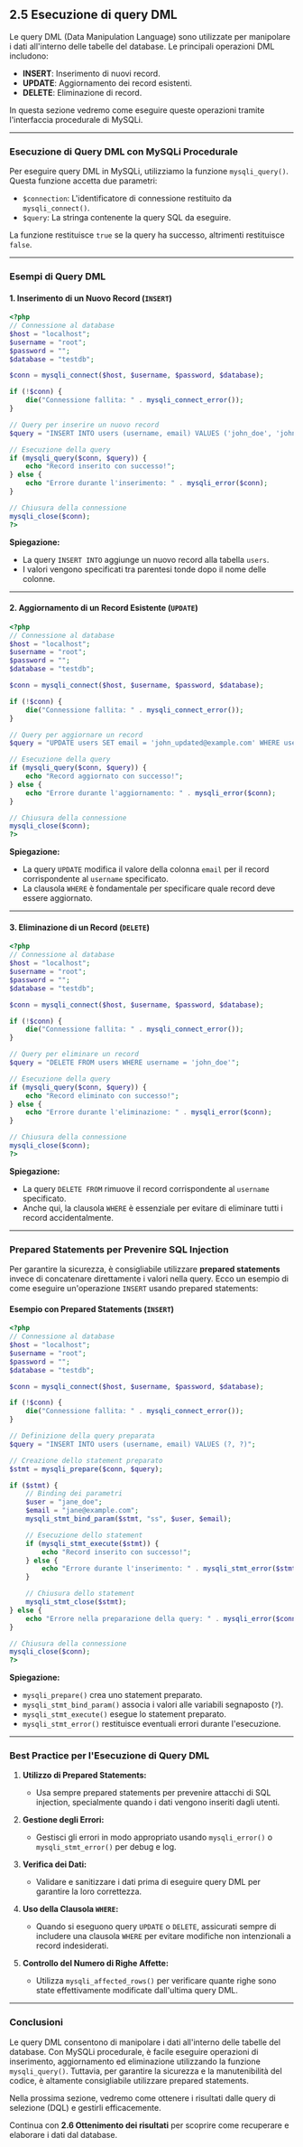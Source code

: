 ## **2.5 Esecuzione di query DML**

Le query DML (Data Manipulation Language) sono utilizzate per manipolare i dati all'interno delle tabelle del database. Le principali operazioni DML includono:
- **INSERT**: Inserimento di nuovi record.
- **UPDATE**: Aggiornamento dei record esistenti.
- **DELETE**: Eliminazione di record.

In questa sezione vedremo come eseguire queste operazioni tramite l'interfaccia procedurale di MySQLi.

---

### **Esecuzione di Query DML con MySQLi Procedurale**

Per eseguire query DML in MySQLi, utilizziamo la funzione `mysqli_query()`. Questa funzione accetta due parametri:
- `$connection`: L'identificatore di connessione restituito da `mysqli_connect()`.
- `$query`: La stringa contenente la query SQL da eseguire.

La funzione restituisce `true` se la query ha successo, altrimenti restituisce `false`.

---

### **Esempi di Query DML**

#### **1. Inserimento di un Nuovo Record (`INSERT`)**
```php
<?php
// Connessione al database
$host = "localhost";
$username = "root";
$password = "";
$database = "testdb";

$conn = mysqli_connect($host, $username, $password, $database);

if (!$conn) {
    die("Connessione fallita: " . mysqli_connect_error());
}

// Query per inserire un nuovo record
$query = "INSERT INTO users (username, email) VALUES ('john_doe', 'john@example.com')";

// Esecuzione della query
if (mysqli_query($conn, $query)) {
    echo "Record inserito con successo!";
} else {
    echo "Errore durante l'inserimento: " . mysqli_error($conn);
}

// Chiusura della connessione
mysqli_close($conn);
?>
```

**Spiegazione:**
- La query `INSERT INTO` aggiunge un nuovo record alla tabella `users`.
- I valori vengono specificati tra parentesi tonde dopo il nome delle colonne.

---

#### **2. Aggiornamento di un Record Esistente (`UPDATE`)**
```php
<?php
// Connessione al database
$host = "localhost";
$username = "root";
$password = "";
$database = "testdb";

$conn = mysqli_connect($host, $username, $password, $database);

if (!$conn) {
    die("Connessione fallita: " . mysqli_connect_error());
}

// Query per aggiornare un record
$query = "UPDATE users SET email = 'john_updated@example.com' WHERE username = 'john_doe'";

// Esecuzione della query
if (mysqli_query($conn, $query)) {
    echo "Record aggiornato con successo!";
} else {
    echo "Errore durante l'aggiornamento: " . mysqli_error($conn);
}

// Chiusura della connessione
mysqli_close($conn);
?>
```

**Spiegazione:**
- La query `UPDATE` modifica il valore della colonna `email` per il record corrispondente al `username` specificato.
- La clausola `WHERE` è fondamentale per specificare quale record deve essere aggiornato.

---

#### **3. Eliminazione di un Record (`DELETE`)**
```php
<?php
// Connessione al database
$host = "localhost";
$username = "root";
$password = "";
$database = "testdb";

$conn = mysqli_connect($host, $username, $password, $database);

if (!$conn) {
    die("Connessione fallita: " . mysqli_connect_error());
}

// Query per eliminare un record
$query = "DELETE FROM users WHERE username = 'john_doe'";

// Esecuzione della query
if (mysqli_query($conn, $query)) {
    echo "Record eliminato con successo!";
} else {
    echo "Errore durante l'eliminazione: " . mysqli_error($conn);
}

// Chiusura della connessione
mysqli_close($conn);
?>
```

**Spiegazione:**
- La query `DELETE FROM` rimuove il record corrispondente al `username` specificato.
- Anche qui, la clausola `WHERE` è essenziale per evitare di eliminare tutti i record accidentalmente.

---

### **Prepared Statements per Prevenire SQL Injection**

Per garantire la sicurezza, è consigliabile utilizzare **prepared statements** invece di concatenare direttamente i valori nella query. Ecco un esempio di come eseguire un'operazione `INSERT` usando prepared statements:

#### **Esempio con Prepared Statements (`INSERT`)**
```php
<?php
// Connessione al database
$host = "localhost";
$username = "root";
$password = "";
$database = "testdb";

$conn = mysqli_connect($host, $username, $password, $database);

if (!$conn) {
    die("Connessione fallita: " . mysqli_connect_error());
}

// Definizione della query preparata
$query = "INSERT INTO users (username, email) VALUES (?, ?)";

// Creazione dello statement preparato
$stmt = mysqli_prepare($conn, $query);

if ($stmt) {
    // Binding dei parametri
    $user = "jane_doe";
    $email = "jane@example.com";
    mysqli_stmt_bind_param($stmt, "ss", $user, $email);

    // Esecuzione dello statement
    if (mysqli_stmt_execute($stmt)) {
        echo "Record inserito con successo!";
    } else {
        echo "Errore durante l'inserimento: " . mysqli_stmt_error($stmt);
    }

    // Chiusura dello statement
    mysqli_stmt_close($stmt);
} else {
    echo "Errore nella preparazione della query: " . mysqli_error($conn);
}

// Chiusura della connessione
mysqli_close($conn);
?>
```

**Spiegazione:**
- `mysqli_prepare()` crea uno statement preparato.
- `mysqli_stmt_bind_param()` associa i valori alle variabili segnaposto (`?`).
- `mysqli_stmt_execute()` esegue lo statement preparato.
- `mysqli_stmt_error()` restituisce eventuali errori durante l'esecuzione.

---

### **Best Practice per l'Esecuzione di Query DML**

1. **Utilizzo di Prepared Statements:**
   - Usa sempre prepared statements per prevenire attacchi di SQL injection, specialmente quando i dati vengono inseriti dagli utenti.

2. **Gestione degli Errori:**
   - Gestisci gli errori in modo appropriato usando `mysqli_error()` o `mysqli_stmt_error()` per debug e log.

3. **Verifica dei Dati:**
   - Validare e sanitizzare i dati prima di eseguire query DML per garantire la loro correttezza.

4. **Uso della Clausola `WHERE`:**
   - Quando si eseguono query `UPDATE` o `DELETE`, assicurati sempre di includere una clausola `WHERE` per evitare modifiche non intenzionali a record indesiderati.

5. **Controllo del Numero di Righe Affette:**
   - Utilizza `mysqli_affected_rows()` per verificare quante righe sono state effettivamente modificate dall'ultima query DML.

---

### **Conclusioni**

Le query DML consentono di manipolare i dati all'interno delle tabelle del database. Con MySQLi procedurale, è facile eseguire operazioni di inserimento, aggiornamento ed eliminazione utilizzando la funzione `mysqli_query()`. Tuttavia, per garantire la sicurezza e la manutenibilità del codice, è altamente consigliabile utilizzare prepared statements.

Nella prossima sezione, vedremo come ottenere i risultati dalle query di selezione (DQL) e gestirli efficacemente.

Continua con **2.6 Ottenimento dei risultati** per scoprire come recuperare e elaborare i dati dal database.